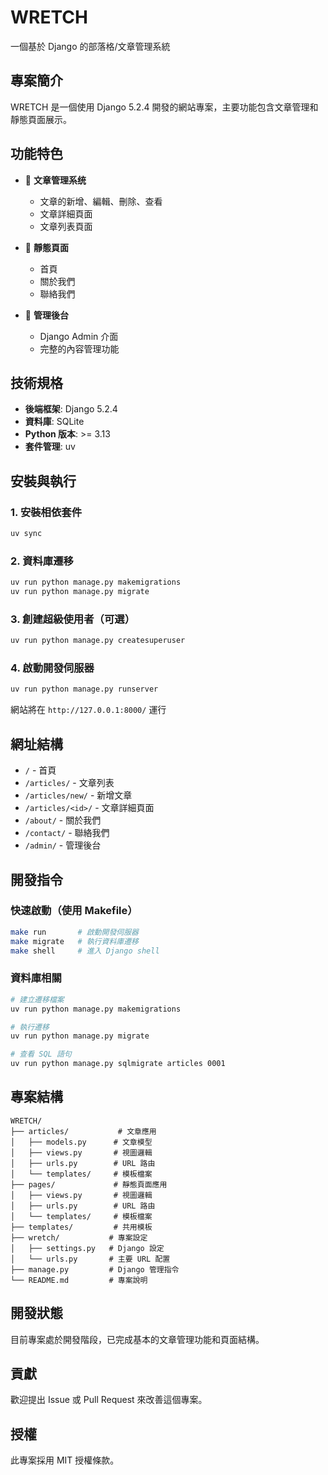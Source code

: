 # WRETCH

一個基於 Django 的部落格/文章管理系統

## 專案簡介

WRETCH 是一個使用 Django 5.2.4 開發的網站專案，主要功能包含文章管理和靜態頁面展示。

## 功能特色

- 📝 **文章管理系统**
  - 文章的新增、編輯、刪除、查看
  - 文章詳細頁面
  - 文章列表頁面

- 📄 **靜態頁面**
  - 首頁
  - 關於我們
  - 聯絡我們

- 🔧 **管理後台**
  - Django Admin 介面
  - 完整的內容管理功能

## 技術規格

- **後端框架**: Django 5.2.4
- **資料庫**: SQLite
- **Python 版本**: >= 3.13
- **套件管理**: uv

## 安裝與執行

### 1. 安裝相依套件

```bash
uv sync
```

### 2. 資料庫遷移

```bash
uv run python manage.py makemigrations
uv run python manage.py migrate
```

### 3. 創建超級使用者（可選）

```bash
uv run python manage.py createsuperuser
```

### 4. 啟動開發伺服器

```bash
uv run python manage.py runserver
```

網站將在 `http://127.0.0.1:8000/` 運行

## 網址結構

- `/` - 首頁
- `/articles/` - 文章列表
- `/articles/new/` - 新增文章
- `/articles/<id>/` - 文章詳細頁面
- `/about/` - 關於我們
- `/contact/` - 聯絡我們
- `/admin/` - 管理後台

## 開發指令

### 快速啟動（使用 Makefile）

```bash
make run       # 啟動開發伺服器
make migrate   # 執行資料庫遷移
make shell     # 進入 Django shell
```

### 資料庫相關

```bash
# 建立遷移檔案
uv run python manage.py makemigrations

# 執行遷移
uv run python manage.py migrate

# 查看 SQL 語句
uv run python manage.py sqlmigrate articles 0001
```

## 專案結構

```
WRETCH/
├── articles/           # 文章應用
│   ├── models.py      # 文章模型
│   ├── views.py       # 視圖邏輯
│   ├── urls.py        # URL 路由
│   └── templates/     # 模板檔案
├── pages/             # 靜態頁面應用
│   ├── views.py       # 視圖邏輯
│   ├── urls.py        # URL 路由
│   └── templates/     # 模板檔案
├── templates/         # 共用模板
├── wretch/           # 專案設定
│   ├── settings.py   # Django 設定
│   └── urls.py       # 主要 URL 配置
├── manage.py         # Django 管理指令
└── README.md         # 專案說明
```

## 開發狀態

目前專案處於開發階段，已完成基本的文章管理功能和頁面結構。

## 貢獻

歡迎提出 Issue 或 Pull Request 來改善這個專案。

## 授權

此專案採用 MIT 授權條款。